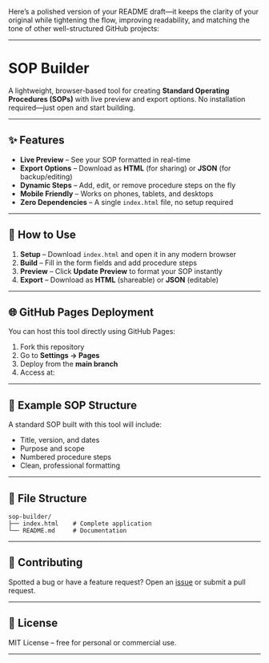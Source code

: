 Here’s a polished version of your README draft—it keeps the clarity of your original while tightening the flow, improving readability, and matching the tone of other well-structured GitHub projects:

---

# SOP Builder

A lightweight, browser-based tool for creating **Standard Operating Procedures (SOPs)** with live preview and export options.
No installation required—just open and start building.

---

## ✨ Features

* **Live Preview** – See your SOP formatted in real-time
* **Export Options** – Download as **HTML** (for sharing) or **JSON** (for backup/editing)
* **Dynamic Steps** – Add, edit, or remove procedure steps on the fly
* **Mobile Friendly** – Works on phones, tablets, and desktops
* **Zero Dependencies** – A single `index.html` file, no setup required

---

## 🚀 How to Use

1. **Setup** – Download `index.html` and open it in any modern browser
2. **Build** – Fill in the form fields and add procedure steps
3. **Preview** – Click **Update Preview** to format your SOP instantly
4. **Export** – Download as **HTML** (shareable) or **JSON** (editable)

---

## 🌐 GitHub Pages Deployment

You can host this tool directly using GitHub Pages:

1. Fork this repository
2. Go to **Settings → Pages**
3. Deploy from the **main branch**
4. Access at: 

---

## 📄 Example SOP Structure

A standard SOP built with this tool will include:

* Title, version, and dates
* Purpose and scope
* Numbered procedure steps
* Clean, professional formatting

---

## 📂 File Structure

```
sop-builder/
├── index.html    # Complete application
└── README.md     # Documentation
```

---

## 🤝 Contributing

Spotted a bug or have a feature request?
Open an [issue](../../issues) or submit a pull request.

---

## 📜 License

MIT License – free for personal or commercial use.

---
